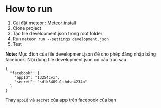 ﻿# How to run

1. Cài đặt meteor : [Meteor install](https://www.meteor.com/install)
2. Clone project
3. Tạo file development.json trong root folder
4. Run `meteor run --settings development.json`
5. Test

**Note:** Mục đích của file development.json để cho phép đăng nhập bằng facebook. Nội dung file development.json có cấu trúc sau
```
{
  "facebook": {
    "appId": "13254cvx",
    "secret": "sdlk3409u1ihdsn4234n"
  }
}
```
Thay `appId` và `secret` của app trên facebook của bạn


